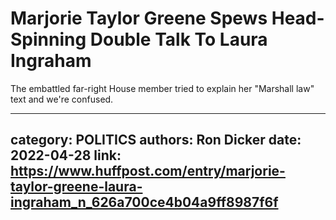 # Marjorie Taylor Greene Spews Head-Spinning Double Talk To Laura Ingraham

The embattled far-right House member tried to explain her "Marshall law" text and we're confused.

---
category: POLITICS
authors: Ron Dicker
date: 2022-04-28
link: https://www.huffpost.com/entry/marjorie-taylor-greene-laura-ingraham_n_626a700ce4b04a9ff8987f6f
---

